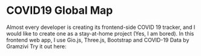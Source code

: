 # COVID19 Global Map

Almost every developer is creating its frontend-side COVID 19 tracker, and I would like to create one as a stay-at-home project (Yes, I am bored).
In this frontend web app, I use Gio.js, Three.js, Bootstrap and COVID-19 Data by Gramzivi
Try it out here: